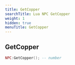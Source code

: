 ```yaml
---
title: GetCopper
searchTitle: Lua NPC GetCopper
weight: 1
hidden: true
menuTitle: GetCopper
---
```

## GetCopper
```lua
NPC:GetCopper(); -- number
```